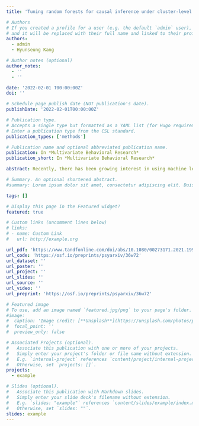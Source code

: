 ```yaml
---
title: 'Tuning random forests for causal inference under cluster-level unmeasured confounding'

# Authors
# If you created a profile for a user (e.g. the default `admin` user), write the username (folder name) here
# and it will be replaced with their full name and linked to their profile.
authors:
  - admin
  - Hyunseung Kang

# Author notes (optional)
author_notes:
  - ''
  - ''

date: '2022-02-01 T00:00:00Z'
doi: ''

# Schedule page publish date (NOT publication's date).
publishDate: '2022-02-01T00:00:00Z'

# Publication type.
# Accepts a single type but formatted as a YAML list (for Hugo requirements).
# Enter a publication type from the CSL standard.
publication_types: ['methods']

# Publication name and optional abbreviated publication name.
publication: In *Multivariate Behavioral Research*
publication_short: In *Multivariate Behavioral Research*

abstract: Recently, there has been growing interest in using machine learning methods for causal inference due to their automatic and flexible ability to model the propensity score and the outcome model. However, almost all the machine learning methods for causal inference have been studied under the assumption of no unmeasured confounding and there is little work on handling omitted/unmeasured variable bias. This paper focuses on a machine learning method based on random forests known as Causal Forests and presents five simple modifications for tuning Causal Forests so that they are robust to cluster-level unmeasured confounding. Our simulation study finds that adjusting the default tuning procedure with the propensity score from fixed effects logistic regression or using variables that are centered to their cluster means produces estimates that are more robust to cluster-level unmeasured confounding. Also, when these parametric propensity score models are mis-specified, our modified machine learning methods remain robust to bias from cluster-level unmeasured confounders compared to existing parametric approaches based on propensity score weighting. We conclude by demonstrating our proposals in a real data study concerning the effect of taking an eighth-grade algebra course on math achievement scores from the Early Childhood Longitudinal Study.

# Summary. An optional shortened abstract.
#summary: Lorem ipsum dolor sit amet, consectetur adipiscing elit. Duis posuere tellus ac convallis placerat. Proin tincidunt magna sed ex sollicitudin condimentum.

tags: []

# Display this page in the Featured widget?
featured: true

# Custom links (uncomment lines below)
# links:
# - name: Custom Link
#   url: http://example.org

url_pdf: 'https://www.tandfonline.com/doi/abs/10.1080/00273171.2021.1994364'
url_code: 'https://osf.io/preprints/psyarxiv/36w72'
url_dataset: ''
url_poster: ''
url_project: ''
url_slides: ''
url_source: ''
url_video: ''
url_preprint: 'https://osf.io/preprints/psyarxiv/36w72'

# Featured image
# To use, add an image named `featured.jpg/png` to your page's folder.
#image:
#  caption: 'Image credit: [**Unsplash**](https://unsplash.com/photos/pLCdAaMFLTE)'
#  focal_point: ''
#  preview_only: false

# Associated Projects (optional).
#   Associate this publication with one or more of your projects.
#   Simply enter your project's folder or file name without extension.
#   E.g. `internal-project` references `content/project/internal-project/index.md`.
#   Otherwise, set `projects: []`.
projects:
  - example

# Slides (optional).
#   Associate this publication with Markdown slides.
#   Simply enter your slide deck's filename without extension.
#   E.g. `slides: "example"` references `content/slides/example/index.md`.
#   Otherwise, set `slides: ""`.
slides: example
---
```


